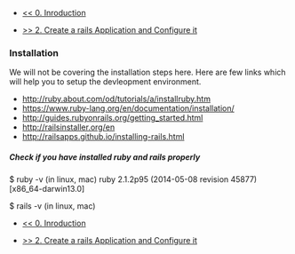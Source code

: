 * [<< 0. Inroduction](README.md)

* [>> 2. Create a rails Application and Configure it](step-2-configure-application.md)


### Installation

We will not be covering the installation steps here.
Here are few links which will help you to setup the devleopment environment.

* http://ruby.about.com/od/tutorials/a/installruby.htm
* https://www.ruby-lang.org/en/documentation/installation/
* http://guides.rubyonrails.org/getting_started.html
* http://railsinstaller.org/en
* http://railsapps.github.io/installing-rails.html

##### Check if you have installed ruby and rails properly

$ ruby -v (in linux, mac)
ruby 2.1.2p95 (2014-05-08 revision 45877) [x86_64-darwin13.0]

$ rails -v (in linux, mac)

* [<< 0. Inroduction](README.md)

* [>> 2. Create a rails Application and Configure it](step-2-configure-application.md)

